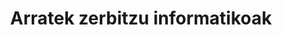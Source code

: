 ---
title: "Arratek zerbitzu informatikoak"
url: /igorre/arratek-zerbitzu-informatikoak/
shop: Computer
---